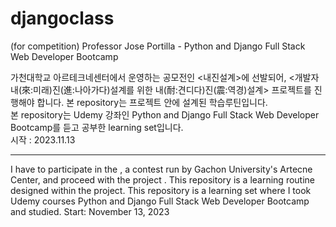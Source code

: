 # djangoclass
(for competition) Professor Jose Portilla - Python and Django Full Stack Web Developer Bootcamp 

가천대학교 아르테크네센터에서 운영하는 공모전인 <내진설계>에 선발되어, <개발자 내(來:미래)진(進:나아가다)설계를 위한 내(耐:견디다)진(震:역경)설계> 프로젝트를 진행해야 합니다. 본 repository는 프로젝트 안에 설계된 학습루틴입니다.  
본 repository는 Udemy 강좌인 Python and Django Full Stack Web Developer Bootcamp를 듣고 공부한 learning set입니다.    
시작 : 2023.11.13

-------------------------------------------  

I have to participate in the <Earthquake at my life-proof Design>, a contest run by Gachon University's Artecne Center, and proceed with the project <developing me>. This repository is a learning routine designed within the project.
This repository is a learning set where I took Udemy courses Python and Django Full Stack Web Developer Bootcamp and studied.
Start: November 13, 2023
